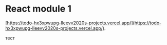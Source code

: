 # React module 1

[https://todo-hx3xpwupg-lleevv2020s-projects.vercel.app/](https://todo-hx3xpwupg-lleevv2020s-projects.vercel.app/).

тест
